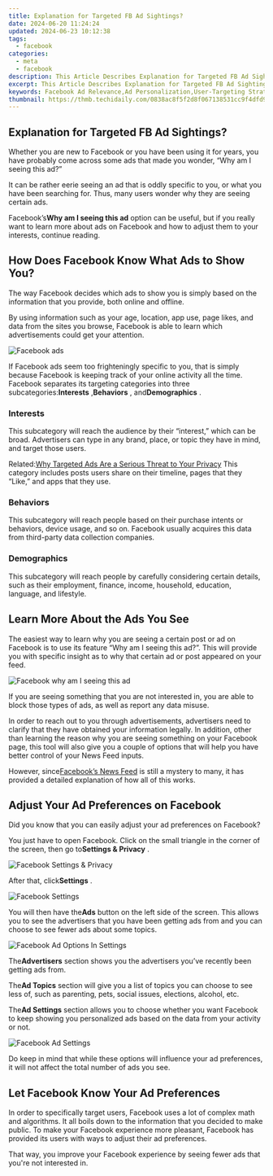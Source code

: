 ```yaml
---
title: Explanation for Targeted FB Ad Sightings?
date: 2024-06-20 11:24:24
updated: 2024-06-23 10:12:38
tags:
  - facebook
categories:
  - meta
  - facebook
description: This Article Describes Explanation for Targeted FB Ad Sightings?
excerpt: This Article Describes Explanation for Targeted FB Ad Sightings?
keywords: Facebook Ad Relevance,Ad Personalization,User-Targeting Strategies,Snippet Exposure Tactics,FB Ad Visibility Explained,Customized Ad Segmentation,Audience-Focused Ads
thumbnail: https://thmb.techidaily.com/0838ac8f5f2d8f067138531cc9f4dfd905cfa9adb1733f1b9948bd185f0bb490.jpg
---
```


## Explanation for Targeted FB Ad Sightings?

 Whether you are new to Facebook or you have been using it for years, you have probably come across some ads that made you wonder, “Why am I seeing this ad?”

 It can be rather eerie seeing an ad that is oddly specific to you, or what you have been searching for. Thus, many users wonder why they are seeing certain ads.

 Facebook’s**Why am I seeing this ad** option can be useful, but if you really want to learn more about ads on Facebook and how to adjust them to your interests, continue reading.

## How Does Facebook Know What Ads to Show You?

 The way Facebook decides which ads to show you is simply based on the information that you provide, both online and offline.

 By using information such as your age, location, app use, page likes, and data from the sites you browse, Facebook is able to learn which advertisements could get your attention.

![Facebook ads](https://static1.makeuseofimages.com/wordpress/wp-content/uploads/2021/09/facebook-ads.png)

 If Facebook ads seem too frighteningly specific to you, that is simply because Facebook is keeping track of your online activity all the time. Facebook separates its targeting categories into three subcategories:**Interests** ,**Behaviors** , and**Demographics** .

### Interests

 This subcategory will reach the audience by their “interest,” which can be broad. Advertisers can type in any brand, place, or topic they have in mind, and target those users.

 Related:[Why Targeted Ads Are a Serious Threat to Your Privacy](https://www.makeuseof.com/tag/targeted-ads-threat-privacy/)  This category includes posts users share on their timeline, pages that they “Like,” and apps that they use.

### Behaviors

 This subcategory will reach people based on their purchase intents or behaviors, device usage, and so on. Facebook usually acquires this data from third-party data collection companies.

### Demographics

 This subcategory will reach people by carefully considering certain details, such as their employment, finance, income, household, education, language, and lifestyle.

## Learn More About the Ads You See

 The easiest way to learn why you are seeing a certain post or ad on Facebook is to use its feature “Why am I seeing this ad?”. This will provide you with specific insight as to why that certain ad or post appeared on your feed.

![Facebook why am I seeing this ad](https://static1.makeuseofimages.com/wordpress/wp-content/uploads/2021/09/Facebook-Why-Am-I-Seeing-This-Ad-1.jpg)

 If you are seeing something that you are not interested in, you are able to block those types of ads, as well as report any data misuse.

 In order to reach out to you through advertisements, advertisers need to clarify that they have obtained your information legally. In addition, other than learning the reason why you are seeing something on your Facebook page, this tool will also give you a couple of options that will help you have better control of your News Feed inputs.

 However, since[Facebook’s News Feed](https://www.facebook.com/help/1155510281178725) is still a mystery to many, it has provided a detailed explanation of how all of this works.

## Adjust Your Ad Preferences on Facebook

 Did you know that you can easily adjust your ad preferences on Facebook?

 You just have to open Facebook. Click on the small triangle in the corner of the screen, then go to**Settings & Privacy** .

![Facebook Settings & Privacy](https://static1.makeuseofimages.com/wordpress/wp-content/uploads/2021/09/Facebook-Settings-And-Privacy.jpg)

 After that, click**Settings** .

![Facebook Settings](https://static1.makeuseofimages.com/wordpress/wp-content/uploads/2021/09/Facebook-Settings.jpg)

 You will then have the**Ads** button on the left side of the screen. This allows you to see the advertisers that you have been getting ads from and you can choose to see fewer ads about some topics.

![Facebook Ad Options In Settings](https://static1.makeuseofimages.com/wordpress/wp-content/uploads/2021/09/Facebook-Click-On-Ads.jpg)

 The**Advertisers** section shows you the advertisers you’ve recently been getting ads from.

 The**Ad Topics** section will give you a list of topics you can choose to see less of, such as parenting, pets, social issues, elections, alcohol, etc.

 The**Ad Settings** section allows you to choose whether you want Facebook to keep showing you personalized ads based on the data from your activity or not.

![Facebook Ad Settings](https://static1.makeuseofimages.com/wordpress/wp-content/uploads/2021/09/Facebook-Ad-Settings.jpg)

 Do keep in mind that while these options will influence your ad preferences, it will not affect the total number of ads you see.

## Let Facebook Know Your Ad Preferences

 In order to specifically target users, Facebook uses a lot of complex math and algorithms. It all boils down to the information that you decided to make public. To make your Facebook experience more pleasant, Facebook has provided its users with ways to adjust their ad preferences.

 That way, you improve your Facebook experience by seeing fewer ads that you're not interested in.


<ins class="adsbygoogle"
     style="display:block"
     data-ad-format="autorelaxed"
     data-ad-client="ca-pub-7571918770474297"
     data-ad-slot="1223367746"></ins>



<ins class="adsbygoogle"
     style="display:block"
     data-ad-client="ca-pub-7571918770474297"
     data-ad-slot="8358498916"
     data-ad-format="auto"
     data-full-width-responsive="true"></ins>
